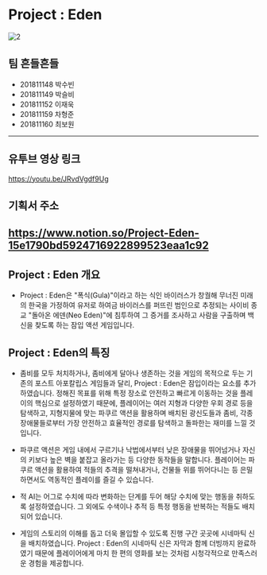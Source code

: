 # Project : Eden
![2](https://user-images.githubusercontent.com/56291868/119263897-e6f6b980-bc1b-11eb-806a-296b29fcfe38.jpg)
## 팀 흔들흔들
- 201811148 박수빈
- 201811149 박슬비
- 201811152 이재욱
- 201811159 차형준
- 201811160 최보원
---
## 유투브 영상 링크
https://youtu.be/JRvdVgdf9Ug
## 기획서 주소
https://www.notion.so/Project-Eden-15e1790bd5924716922899523eaa1c92
---
## Project : Eden 개요
- Project : Eden은 "폭식(Gula)"이라고 하는 식인 바이러스가 창궐해 무너진 미래의 한국을 가정하여 유저로 하여금 바이러스를 퍼뜨린 범인으로 추정되는 사이비 종교 "돌아온 에덴(Neo Eden)"에 침투하여 그 증거를 조사하고 사람을 구출하며 백신을 찾도록 하는 잠입 액션 게임입니다.

## Project : Eden의 특징
- 좀비를 모두 처치하거나, 좀비에게 달아나 생존하는 것을 게임의 목적으로 두는 기존의 포스트 아포칼립스 게임들과 달리, Project : Eden은 잠입이라는 요소를 추가하였습니다. 정해진 목표를 위해 특정 장소로 안전하고 빠르게 이동하는 것을 플레이의 핵심으로 설정하였기 때문에, 플레이어는 여러 지형과 다양한 우회 경로 등을 탐색하고, 지형지물에 맞는 파쿠르 액션을 활용하며 배치된 광신도들과 좀비, 각종 장애물들로부터 가장 안전하고 효율적인 경로를 탐색하고 돌파한는 재미를 느낄 것입니다.

- 파쿠르 액션은 게임 내에서 구르기나 낙법에서부터 낮은 장애물을 뛰어넘거나 자신의 키보다 높은 벽을 붙잡고 올라가는 등 다양한 동작들을 말합니다. 플레이어는 파쿠르 액션을 활용하여 적들의 추격을 떨쳐내거나, 건물들 위를 뛰어다니는 등 은밀하면서도 역동적인 플레이를 즐길 수 있습니다.

- 적 AI는 어그로 수치에 따라 변화하는 단계를 두어 해당 수치에 맞는 행동을 취하도록 설정하였습니다. 그 외에도 수색이나 추적 등 특정 행동을 반복하는 적들도 배치되어 있습니다.

- 게임의 스토리의 이해를 돕고 더욱 몰입할 수 있도록 진행 구간 곳곳에 시네마틱 신을 배치하였습니다. Project : Eden의 시네마틱 신은 자막과 함께 더빙까지 완료하였기 때문에 플레이어에게 마치 한 편의 영화를 보는 것처럼 시청각적으로 만족스러운 경험을 제공합니다.
